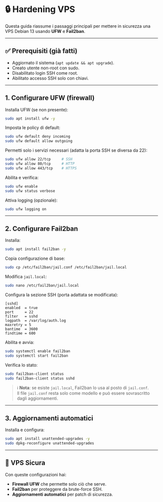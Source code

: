 # 🔒 Hardening VPS

Questa guida riassume i passaggi principali per mettere in sicurezza una VPS Debian 13 usando **UFW** e **Fail2ban**.

---

## ✅ Prerequisiti (già fatti)
- Aggiornato il sistema (`apt update && apt upgrade`).
- Creato utente non-root con sudo.
- Disabilitato login SSH come root.
- Abilitato accesso SSH solo con chiavi.

---

## 1. Configurare UFW (firewall)

Installa UFW (se non presente):
```bash
sudo apt install ufw -y
```

Imposta le policy di default:
```bash
sudo ufw default deny incoming
sudo ufw default allow outgoing
```

Permetti solo i servizi necessari (adatta la porta SSH se diversa da 22):
```bash
sudo ufw allow 22/tcp     # SSH
sudo ufw allow 80/tcp     # HTTP
sudo ufw allow 443/tcp    # HTTPS
```

Abilita e verifica:
```bash
sudo ufw enable
sudo ufw status verbose
```

Attiva logging (opzionale):
```bash
sudo ufw logging on
```

---

## 2. Configurare Fail2ban

Installa:
```bash
sudo apt install fail2ban -y
```

Copia configurazione di base:
```bash
sudo cp /etc/fail2ban/jail.conf /etc/fail2ban/jail.local
```

Modifica `jail.local`:
```bash
sudo nano /etc/fail2ban/jail.local
```

Configura la sezione SSH (porta adattata se modificata):
```
[sshd]
enabled  = true
port     = 22
filter   = sshd
logpath  = /var/log/auth.log
maxretry = 5
bantime  = 3600
findtime = 600
```

Abilita e avvia:
```bash
sudo systemctl enable fail2ban
sudo systemctl start fail2ban
```

Verifica lo stato:
```bash
sudo fail2ban-client status
sudo fail2ban-client status sshd
```

> ℹ️ **Nota**: se esiste `jail.local`, Fail2ban lo usa al posto di `jail.conf`.  
> Il file `jail.conf` resta solo come modello e può essere sovrascritto dagli aggiornamenti.


---

## 3. Aggiornamenti automatici

Installa e configura:
```bash
sudo apt install unattended-upgrades -y
sudo dpkg-reconfigure unattended-upgrades
```

---

## 🚀 VPS Sicura

Con queste configurazioni hai:
- **Firewall UFW** che permette solo ciò che serve.
- **Fail2ban** per proteggere da brute-force SSH.
- **Aggiornamenti automatici** per patch di sicurezza.
